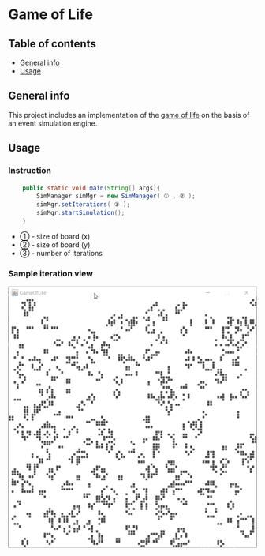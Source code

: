 # Game of Life

## Table of contents
* [General info](#general-info)
* [Usage](#usage)

## General info
This project includes an implementation of the [game of life](https://en.wikipedia.org/wiki/Conway%27s_Game_of_Life) on the basis of an event simulation engine.
	
## Usage
### Instruction
```java
    public static void main(String[] args){
        SimManager simMgr = new SimManager( ① , ② );
        simMgr.setIterations( ③ );
        simMgr.startSimulation();
    }
```
* ① - size of board (x)
* ② - size of board (y)
* ③ - number of iterations


### Sample iteration view
![example1](./images/gol1.gif)
